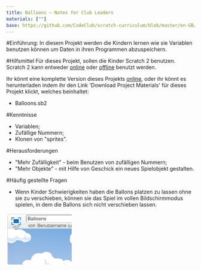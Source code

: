 ```yaml
---
title: Balloons — Notes for Club Leaders
materials: [""]
base: https://github.com/CodeClub/scratch-curriculum/blob/master/en-GB/Term%201/Balloons/Balloons%20-%20notes.md
---
```


#Einführung:
In diesem Projekt werden die Kindern lernen wie sie Variablen benutzen können um Daten in ihren Programmen abzuspeichern.

#Hilfsmittel
Für dieses Projekt, sollen die Kinder Scratch 2 benutzen. Scratch 2 kann entweder <a href="http://scratch.mit.edu/projects/editor/">online</a> oder <a href="http://scratch.mit.edu/scratch2download/">offline</a> benutzt werden.

Ihr könnt eine komplette Version dieses Projekts <a href="http://scratch.mit.edu/projects/26745384/#editor">online</a>, oder ihr könnt es herunterladen indem ihr den Link 'Download Project Materials' für dieses Projekt klickt, welches beinhaltet:

+ Balloons.sb2

#Kenntnisse
+ Variablen;
+ Zufällige Nummern;
+ Klonen von "sprites".

#Herausforderungen
+ "Mehr Zufälligkeit" - beim Benutzen von zufälligen Nummern;
+ "Mehr Objekte" - mit Hilfe von Geschick ein neues Spielobjekt gestalten.

#Häufig gestellte Fragen
+ Wenn Kinder Schwierigkeiten haben die Ballons platzen zu lassen ohne sie zu verschieben, können sie das Spiel im vollen Bildschirmmodus spielen, in dem die Ballons sich nicht verschieben lassen.

![screenshot](balloons-fullscreen.png)